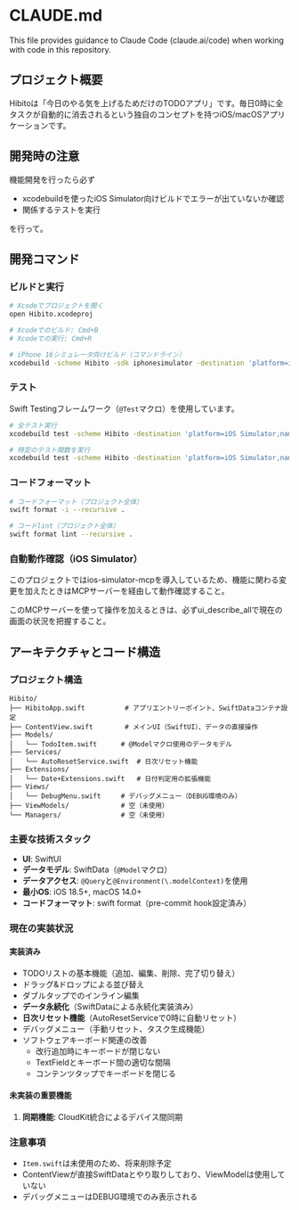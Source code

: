 # CLAUDE.md

This file provides guidance to Claude Code (claude.ai/code) when working with code in this repository.

## プロジェクト概要

Hibitoは「今日のやる気を上げるためだけのTODOアプリ」です。毎日0時に全タスクが自動的に消去されるという独自のコンセプトを持つiOS/macOSアプリケーションです。

## 開発時の注意
機能開発を行ったら必ず

- xcodebuildを使ったiOS Simulator向けビルドでエラーが出ていないか確認
- 関係するテストを実行

を行って。

## 開発コマンド

### ビルドと実行
```bash
# Xcodeでプロジェクトを開く
open Hibito.xcodeproj

# Xcodeでのビルド: Cmd+B
# Xcodeでの実行: Cmd+R

# iPhone 16シミュレータ向けビルド（コマンドライン）
xcodebuild -scheme Hibito -sdk iphonesimulator -destination 'platform=iOS Simulator,name=iPhone 16' build
```

### テスト
Swift Testingフレームワーク（`@Test`マクロ）を使用しています。

```bash
# 全テスト実行
xcodebuild test -scheme Hibito -destination 'platform=iOS Simulator,name=iPhone 16'

# 特定のテスト関数を実行
xcodebuild test -scheme Hibito -destination 'platform=iOS Simulator,name=iPhone 16' -only-testing:HibitoTests/DateExtensionsTests/testIsBeforeToday
```

### コードフォーマット
```bash
# コードフォーマット（プロジェクト全体）
swift format -i --recursive .

# コードlint（プロジェクト全体）
swift format lint --recursive .
```

### 自動動作確認（iOS Simulator）
このプロジェクトではios-simulator-mcpを導入しているため、機能に関わる変更を加えたときはMCPサーバーを経由して動作確認すること。

このMCPサーバーを使って操作を加えるときは、必ずui_describe_allで現在の画面の状況を把握すること。

## アーキテクチャとコード構造

### プロジェクト構造
```
Hibito/
├── HibitoApp.swift          # アプリエントリーポイント、SwiftDataコンテナ設定
├── ContentView.swift        # メインUI（SwiftUI）、データの直接操作
├── Models/
│   └── TodoItem.swift      # @Modelマクロ使用のデータモデル
├── Services/
│   └── AutoResetService.swift  # 日次リセット機能
├── Extensions/
│   └── Date+Extensions.swift   # 日付判定用の拡張機能
├── Views/
│   └── DebugMenu.swift     # デバッグメニュー（DEBUG環境のみ）
├── ViewModels/             # 空（未使用）
└── Managers/               # 空（未使用）
```

### 主要な技術スタック
- **UI**: SwiftUI
- **データモデル**: SwiftData（`@Model`マクロ）
- **データアクセス**: `@Query`と`@Environment(\.modelContext)`を使用
- **最小OS**: iOS 18.5+, macOS 14.0+
- **コードフォーマット**: swift format（pre-commit hook設定済み）

### 現在の実装状況

#### 実装済み
- TODOリストの基本機能（追加、編集、削除、完了切り替え）
- ドラッグ&ドロップによる並び替え
- ダブルタップでのインライン編集
- **データ永続化**（SwiftDataによる永続化実装済み）
- **日次リセット機能**（AutoResetServiceで0時に自動リセット）
- デバッグメニュー（手動リセット、タスク生成機能）
- ソフトウェアキーボード関連の改善
  - 改行追加時にキーボードが閉じない
  - TextFieldとキーボード間の適切な間隔
  - コンテンツタップでキーボードを閉じる

#### 未実装の重要機能
1. **同期機能**: CloudKit統合によるデバイス間同期

### 注意事項
- `Item.swift`は未使用のため、将来削除予定
- ContentViewが直接SwiftDataとやり取りしており、ViewModelは使用していない
- デバッグメニューはDEBUG環境でのみ表示される
